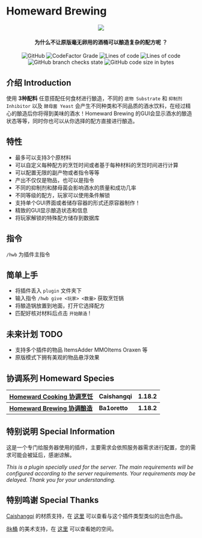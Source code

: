 # Homeward Brewing

<p align="center">
<img src = "https://user-images.githubusercontent.com/39553613/145566584-494920e6-bdac-4c23-985d-9d00187c90e1.jpg">
</p>
<h4 align="center">为什么不让原版毫无卵用的酒桶可以酿造复杂的配方呢 ？</h4>

<p align="center">
<img alt="GitHub" src="https://img.shields.io/github/license/Ba1oretto/Brewing?color=red&style=plastic">
<img alt="CodeFactor Grade" src="https://img.shields.io/codefactor/grade/github/Ba1oretto/Brewing?style=plastic">
<img alt="Lines of code" src="https://img.shields.io/tokei/lines/github/Ba1oretto/Brewing?style=plastic">
<img alt="Lines of code" src="https://img.shields.io/badge/spigot-1.18.2-green?style=plastic">
<img alt="GitHub branch checks state" src="https://img.shields.io/github/checks-status/Ba1oretto/Brewing/master?label=build&color=pink&style=plastic">
<img alt="GitHub code size in bytes" src="https://img.shields.io/github/languages/code-size/Ba1oretto/Brewing?color=purple&style=plastic">
</p>

## 介绍 Introduction
使用 **3种配料** 任意搭配任何食材进行酿造，不同的 `底物 Substrate` 和 `抑制剂 Inhibitor` 以及 `酵母菌 Yeast` 会产生不同种类和不同品质的酒水饮料，在经过精心的酿造后你将得到美味的酒水！Homeward Brewing 的GUI会显示酒水的酿造状态等等，同时你也可以从你选择的配方直接进行酿造。

## 特性

- 最多可以支持3个原材料
- 可以自定义每种配方的烹饪时间或者基于每种材料的烹饪时间进行计算
- 可以配置无限的副产物或者指令等等
- 产出不仅仅是物品，也可以是指令
- 不同的抑制剂和酵母菌会影响酒水的质量和成功几率
- 不同等级的配方，玩家可以使用条件解锁
- 支持单个GUI界面或者储存容器的形式还原容器制作！
- 精致的GUI显示酿造状态和信息
- 将玩家解锁的特殊配方储存到数据库

## 指令
`/hwb` 为插件主指令

## 简单上手

- 将插件丢入 `plugin` 文件夹下
- 输入指令 `/hwb give <玩家> <数量>` 获取烹饪锅
- 将酿造锅放置到地面，打开它选择配方
- 匹配好核对材料后点击 `开始酿造` !


## 未来计划 TODO
- 支持多个插件的物品 ItemsAdder MMOItems Oraxen 等
- 原版模式下拥有美观的物品悬浮效果

## 协调系列 Homeward Species

| [Homeward Cooking 协调烹饪](https://github.com/Caishangqi/homeward-plugin-cooking) | Caishangqi | 1.18.2 |
|-----------------------|------------|--------|
| **[Homeward Brewing 协调酿造](https://github.com/Ba1oretto/Brewing)** |  **Ba1oretto**          | **1.18.2** |

## 特别说明 Special Information

这是一个专门给服务器使用的插件，主要需求会依照服务器需求进行配置，您的需求可能会被延后，感谢谅解。

_This is a plugin specially used for the server. The main requirements will be configured according to the server
requirements. Your requirements may be delayed. Thank you for your understanding._


## 特别鸣谢 Special Thanks

[Caishangqi](https://github.com/Caishangqi) 的材质支持，在 [这里](https://github.com/Caishangqi/homeward-plugin-cooking) 可以查看与这个插件类型类似的出色作品。

[8k桶](https://space.bilibili.com/204915931) 的美术支持，在 [这里](https://space.bilibili.com/204915931) 可以查看她的空间。


